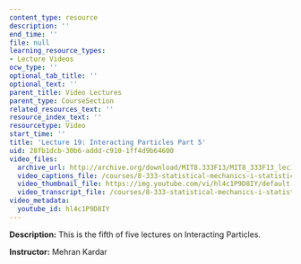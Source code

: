 ```yaml
---
content_type: resource
description: ''
end_time: ''
file: null
learning_resource_types:
- Lecture Videos
ocw_type: ''
optional_tab_title: ''
optional_text: ''
parent_title: Video Lectures
parent_type: CourseSection
related_resources_text: ''
resource_index_text: ''
resourcetype: Video
start_time: ''
title: 'Lecture 19: Interacting Particles Part 5'
uid: 28fb1dcb-30b6-addd-c910-1ff4d9b64600
video_files:
  archive_url: http://archive.org/download/MIT8.333F13/MIT8_333F13_lec19_300k.mp4
  video_captions_file: /courses/8-333-statistical-mechanics-i-statistical-mechanics-of-particles-fall-2013/501e540a4b47545ebf603fae664a1eaf_hl4c1P9D8IY.vtt
  video_thumbnail_file: https://img.youtube.com/vi/hl4c1P9D8IY/default.jpg
  video_transcript_file: /courses/8-333-statistical-mechanics-i-statistical-mechanics-of-particles-fall-2013/413c42dbf435c80fde21dadb21104246_hl4c1P9D8IY.pdf
video_metadata:
  youtube_id: hl4c1P9D8IY
---
```


**Description:** This is the fifth of five lectures on Interacting Particles.

**Instructor:** Mehran Kardar

